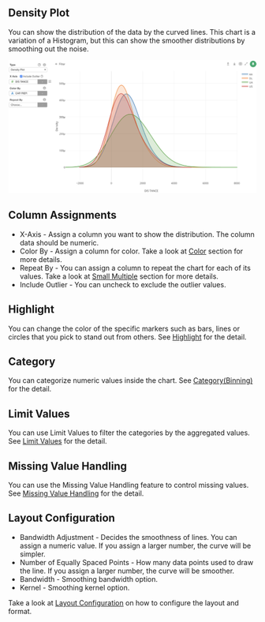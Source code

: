 ##  Density Plot 

You can show the distribution of the data by the curved lines. This chart is a variation of a Histogram, but this can show the smoother distributions by smoothing out the noise.  


![](images/density1.png)

## Column Assignments

* X-Axis - Assign a column you want to show the distribution. The column data should be numeric. 
* Color By - Assign a column for color. Take a look at [Color](color.md) section for more details.
* Repeat By - You can assign a column to repeat the chart for each of its values. Take a look at [Small Multiple](small-multiple.md) section for more details.
* Include Outlier - You can uncheck to exclude the outlier values. 


## Highlight 

You can change the color of the specific markers such as bars, lines or circles that you pick to stand out from others. See [Highlight](highlight.md) for the detail. 

## Category 

You can categorize numeric values inside the chart. See [Category(Binning)](category.md) for the detail.

## Limit Values

You can use Limit Values to filter the categories by the aggregated values. See [Limit Values](limit.md) for the detail.

## Missing Value Handling

You can use the Missing Value Handling feature to control missing values. See [Missing Value Handling](missing-value-handling.md) for the detail.



## Layout Configuration


* Bandwidth Adjustment - Decides the smoothness of lines. You can assign a numeric value. If you assign a larger number, the curve will be simpler. 
* Number of Equally Spaced Points - How many data points used to draw the line. If you assign a larger number, the curve will be smoother. 
* Bandwidth - Smoothing bandwidth option. 
* Kernel - Smoothing kernel option. 


Take a look at [Layout Configuration](layout.md) on how to configure the layout and format. 
